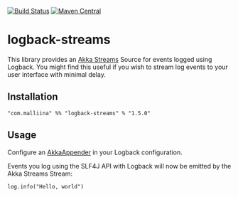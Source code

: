 [![Build Status](https://travis-ci.org/malliina/logback-rx.png?branch=master)](https://travis-ci.org/malliina/logback-rx)
[![Maven Central](https://img.shields.io/maven-central/v/com.malliina/logback-rx_2.12.svg)](https://search.maven.org/#search%7Cga%7C1%7Cg%3A%22com.malliina%22%20AND%20a%3A%22logback-rx_2.12%22)

# logback-streams

This library provides an [Akka Streams](https://doc.akka.io/docs/akka/2.5/stream/) Source for events logged using Logback.
You might find this useful if you wish to stream log events to your user interface with minimal delay.

## Installation

    "com.malliina" %% "logback-streams" % "1.5.0"

## Usage

Configure an [AkkaAppender](src/main/scala/com/malliina/logback/akka/AkkaAppender.scala) in 
your Logback configuration.

Events you log using the SLF4J API with Logback will now be emitted by the Akka Streams Stream:

    log.info("Hello, world")

